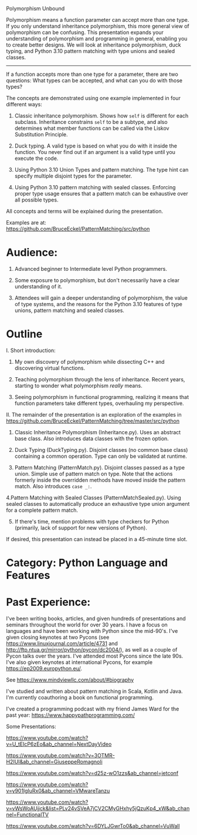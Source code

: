 Polymorphism Unbound

Polymorphism means a function parameter can accept more than one type. If you
only understand inheritance polymorphism, this more general view of polymorphism
can be confusing. This presentation expands your understanding of polymorphism
and programming in general, enabling you to create better designs. We will look
at inheritance polymorphism, duck typing, and Python 3.10 pattern matching with
type unions and sealed classes.

---

If a function accepts more than one type for a parameter, there are two questions: What types can be accepted, and what can you do with those types?

The concepts are demonstrated using one example implemented in four different
ways:

1. Classic inheritance polymorphism. Shows how `self` is different for each
subclass. Inheritance constrains `self` to be a subtype, and also determines
what member functions can be called via the Liskov Substitution Principle.

2. Duck typing. A valid type is based on what you do with it inside the
function. You never find out if an argument is a valid type until you execute
the code.

3. Using Python 3.10 Union Types and pattern matching. The type hint can specify
multiple disjoint types for the parameter.

4. Using Python 3.10 pattern matching with sealed classes. Enforcing proper type
usage ensures that a pattern match can be exhaustive over all possible types.

All concepts and terms will be explained during the presentation.

Examples are at:
https://github.com/BruceEckel/PatternMatching/src/python


# Audience:

1. Advanced beginner to Intermediate level Python programmers.

2. Some exposure to polymorphism, but don't necessarily have a clear understanding of it.

3. Attendees will gain a deeper understanding of polymorphism, the value of type systems, and the reasons for the Python 3.10 features of type unions, pattern matching and sealed classes.

# Outline

I. Short introduction:

1. My own discovery of polymorphism while dissecting C++ and discovering virtual functions.

2. Teaching polymorphism through the lens of inheritance. Recent years, starting
to wonder what polymorphism *really* means.

3. Seeing polymorphism in functional programming, realizing it means that
function parameters take different types, overhauling my perspective.

II. The remainder of the presentation is an exploration of the examples in
https://github.com/BruceEckel/PatternMatching/tree/master/src/python

1. Classic Inheritance Polymorphism (Inheritance.py). Uses an abstract base
class. Also introduces data classes with the frozen option.

2. Duck Typing (DuckTyping.py). Disjoint classes (no common base class)
containing a common operation. Type can only be validated at runtime.

3. Pattern Matching (PatternMatch.py). Disjoint classes passed as a type union.
Simple use of pattern match on type. Note that the actions formerly inside the
overridden methods have moved inside the pattern match.
Also introduces `case _:`.

4.Pattern Matching with Sealed Classes (PatternMatchSealed.py). Using sealed
classes to automatically produce an exhaustive type union argument for a
complete pattern match.

5. If there's time, mention problems with type checkers for Python (primarily,
lack of support for new versions of Python).

If desired, this presentation can instead be placed in a 45-minute time slot.

# Category: Python Language and Features

# Past Experience:

I've been writing books, articles, and given hundreds of presentations and
seminars throughout the world for over 30 years. I have a focus on languages and
have been working with Python since the mid-90's. I've given closing keynotes at
two Pycons (see https://www.linuxjournal.com/article/4731 and
http://ftp.ntua.gr/mirror/python/pycon/dc2004/), as well as a couple of Pycon
talks over the years. I've attended most Pycons since the late 90s. I've also
given keynotes at international Pycons, for example
https://ep2009.europython.eu/.

See https://www.mindviewllc.com/about/#biography

I've studied and written about pattern matching in Scala, Kotlin and Java. I'm
currently coauthoring a book on functional programming.

I've created a programming podcast with my friend James Ward for the past year: https://www.happypathprogramming.com/

Some Presentations:

https://www.youtube.com/watch?v=U_tEIcP6zEo&ab_channel=NextDayVideo

https://www.youtube.com/watch?v=3OTMR-H2IUI&ab_channel=GiuseppeRomagnoli

https://www.youtube.com/watch?v=d25z-wO1zzs&ab_channel=jetconf

https://www.youtube.com/watch?v=y901lgIuRx0&ab_channel=VMwareTanzu

https://www.youtube.com/watch?v=vWsWoAUjjck&list=PLv24vSVeA7jCV2CMyGHxhy5jQzuKp4_xW&ab_channel=FunctionalTV

https://www.youtube.com/watch?v=6DYLJGwrTo0&ab_channel=VuWall
